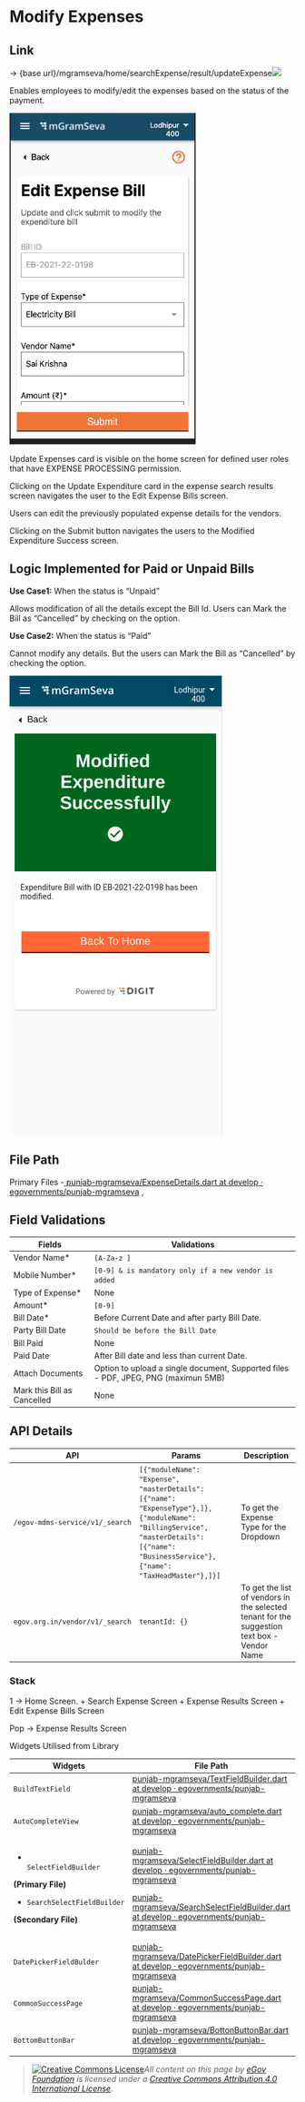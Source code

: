 # Modify Expenses

## **Link**

→ {base url}/mgramseva/home/searchExpense/result/updateExpense![](blob:https://digit-discuss.atlassian.net/dca6f43c-dcb2-4af6-a499-d1ec10370375#media-blob-url=true\&id=7c300e66-6b1c-4f70-93e8-464b5c325411\&collection=contentId-1927348594\&contextId=1927348594\&mimeType=image%2Fpng\&name=Screenshot%202021-09-20%20at%201.52.54%20AM.png\&size=40178\&width=328\&height=584\&alt=)

Enables employees to modify/edit the expenses based on the status of the payment.

![](<../../../../../.gitbook/assets/image (74).png>)

Update Expenses card is visible on the home screen for defined user roles that have EXPENSE PROCESSING permission.

Clicking on the Update Expenditure card in the expense search results screen navigates the user to the Edit Expense Bills screen.

Users can edit the previously populated expense details for the vendors.

Clicking on the Submit button navigates the users to the Modified Expenditure Success screen.

## **Logic Implemented for Paid or Unpaid Bills**

**Use Case1:** When the status is “Unpaid”

Allows modification of all the details except the Bill Id. Users can Mark the Bill as “Cancelled” by checking on the option.

**Use Case2:** When the status is “Paid”

Cannot modify any details. But the users can Mark the Bill as “Cancelled” by checking the option.

![](<../../../../../.gitbook/assets/image (81).png>)

## File Path

Primary Files -[ <img src="https://github.com/fluidicon.png" alt="" data-size="line">punjab-mgramseva/ExpenseDetails.dart at develop · egovernments/punjab-mgramseva](https://github.com/egovernments/punjab-mgramseva/blob/develop/frontend/mgramseva/lib/screeens/AddExpense/ExpenseDetails.dart) ,

## **Field Validations**

| **Fields**                  | **Validations**                                                                    |
| --------------------------- | ---------------------------------------------------------------------------------- |
| Vendor Name\*               | `[A-Za-z ]`                                                                        |
| Mobile Number\*             | `[0-9] & is mandatory only if a new vendor is added`                               |
| Type of Expense\*           | None                                                                               |
| Amount\*                    | `[0-9]`                                                                            |
| Bill Date\*                 |  Before Current Date and after party Bill Date.                                    |
| Party Bill Date             | `Should be before the Bill Date`                                                   |
| Bill Paid                   | None                                                                               |
| Paid Date                   | After Bill date and less than current Date.                                        |
| Attach Documents            | Option to upload a single document, Supported files - PDF, JPEG, PNG (maximun 5MB) |
| Mark this Bill as Cancelled | None                                                                               |

## **API Details**&#x20;

| **API**                         | **Params**                                                                                                                                                                               | **Description**                                                                             |
| ------------------------------- | ---------------------------------------------------------------------------------------------------------------------------------------------------------------------------------------- | ------------------------------------------------------------------------------------------- |
| `/egov-mdms-service/v1/_search` | `[{"moduleName": "Expense", "masterDetails": [{"name": "ExpenseType"},]}, {"moduleName": "BillingService", "masterDetails": [{"name": "BusinessService"}, {"name": "TaxHeadMaster"},]}]` | To get the Expense Type for the Dropdown                                                    |
| `egov.org.in/vendor/v1/_search` | `tenantId: {}`                                                                                                                                                                           | To get the list of vendors in the selected tenant for the suggestion text box - Vendor Name |

### Stack

1 → Home Screen. + Search Expense Screen + Expense Results Screen + Edit Expense Bills Screen

Pop → Expense Results Screen

Widgets Utilised from Library

| **Widgets**                                                                                                                                                                                | **File Path**                                                                                                                                                                                                                                                                                                                                                                                                                                                                                                                                                                                                  | **Description**       |
| ------------------------------------------------------------------------------------------------------------------------------------------------------------------------------------------ | -------------------------------------------------------------------------------------------------------------------------------------------------------------------------------------------------------------------------------------------------------------------------------------------------------------------------------------------------------------------------------------------------------------------------------------------------------------------------------------------------------------------------------------------------------------------------------------------------------------- | --------------------- |
| `BuildTextField`                                                                                                                                                                           | [<img src="https://github.com/fluidicon.png" alt="" data-size="line">punjab-mgramseva/TextFieldBuilder.dart at develop · egovernments/punjab-mgramseva](https://github.com/egovernments/punjab-mgramseva/blob/develop/frontend/mgramseva/lib/widgets/TextFieldBuilder.dart)                                                                                                                                                                                                                                                                                                                                    | Text Field            |
| `AutoCompleteView`                                                                                                                                                                         | [<img src="https://github.com/fluidicon.png" alt="" data-size="line">punjab-mgramseva/auto\_complete.dart at develop · egovernments/punjab-mgramseva](https://github.com/egovernments/punjab-mgramseva/blob/develop/frontend/mgramseva/lib/widgets/auto\_complete.dart)                                                                                                                                                                                                                                                                                                                                        | Suggestion Text Field |
| <ul><li><br><code>SelectFieldBuilder</code></li></ul><p><strong>(Primary File)</strong></p><ul><li><code>SearchSelectFieldBuilder</code></li></ul><p><strong>(Secondary File)</strong></p> | <p><a href="https://github.com/egovernments/punjab-mgramseva/blob/develop/frontend/mgramseva/lib/widgets/SelectFieldBuilder.dart"><img src="https://github.com/fluidicon.png" alt="" data-size="line">punjab-mgramseva/SelectFieldBuilder.dart at develop · egovernments/punjab-mgramseva</a></p><p><a href="https://github.com/egovernments/punjab-mgramseva/blob/develop/frontend/mgramseva/lib/widgets/SearchSelectFieldBuilder.dart"><img src="https://github.com/fluidicon.png" alt="" data-size="line">punjab-mgramseva/SearchSelectFieldBuilder.dart at develop · egovernments/punjab-mgramseva</a></p> | Searchable Drop down  |
| `DatePickerFieldBulder`                                                                                                                                                                    | [<img src="https://github.com/fluidicon.png" alt="" data-size="line">punjab-mgramseva/DatePickerFieldBuilder.dart at develop · egovernments/punjab-mgramseva](https://github.com/egovernments/punjab-mgramseva/blob/develop/frontend/mgramseva/lib/widgets/DatePickerFieldBuilder.dart)                                                                                                                                                                                                                                                                                                                        | Date Picker           |
| `CommonSuccessPage`                                                                                                                                                                        | [<img src="https://github.com/fluidicon.png" alt="" data-size="line">punjab-mgramseva/CommonSuccessPage.dart at develop · egovernments/punjab-mgramseva](https://github.com/egovernments/punjab-mgramseva/blob/develop/frontend/mgramseva/lib/widgets/CommonSuccessPage.dart)                                                                                                                                                                                                                                                                                                                                  | Success Screen        |
| `BottomButtonBar`                                                                                                                                                                          | [<img src="https://github.com/fluidicon.png" alt="" data-size="line">punjab-mgramseva/BottonButtonBar.dart at develop · egovernments/punjab-mgramseva](https://github.com/egovernments/punjab-mgramseva/blob/develop/frontend/mgramseva/lib/widgets/BottonButtonBar.dart)                                                                                                                                                                                                                                                                                                                                      | Button                |



> [![Creative Commons License](https://i.creativecommons.org/l/by/4.0/80x15.png)_​_](http://creativecommons.org/licenses/by/4.0/)_All content on this page by_ [_eGov Foundation_](https://egov.org.in/) _is licensed under a_ [_Creative Commons Attribution 4.0 International License_](http://creativecommons.org/licenses/by/4.0/)_._
